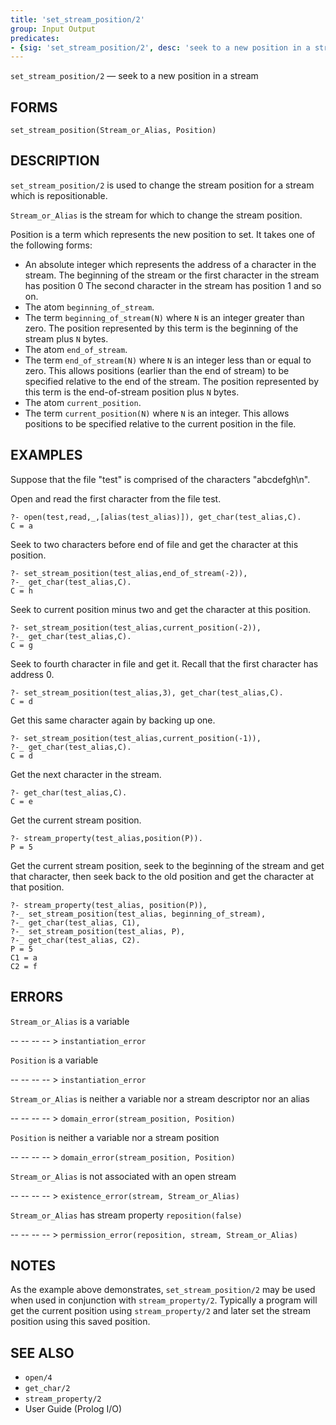 ```yaml
---
title: 'set_stream_position/2'
group: Input Output
predicates:
- {sig: 'set_stream_position/2', desc: 'seek to a new position in a stream'}
---
```

`set_stream_position/2` — seek to a new position in a stream


## FORMS

```
set_stream_position(Stream_or_Alias, Position)
```

## DESCRIPTION

`set_stream_position/2` is used to change the stream position for a stream which is repositionable.

`Stream_or_Alias` is the stream for which to change the stream position.

Position is a term which represents the new position to set. It takes one of the following forms:

- An absolute integer which represents the address of a character in the stream. The beginning of the stream or the first character in the stream has position 0 The second character in the stream has position 1 and so on.
- The atom `beginning_of_stream`.
- The term `beginning_of_stream(N)` where `N` is an integer greater than zero. The position represented by this term is the beginning of the stream plus `N` bytes.
- The atom `end_of_stream`.
- The term `end_of_stream(N)` where `N` is an integer less than or equal to zero. This allows positions (earlier than the end of stream) to be specified relative to the end of the stream. The position represented by this term is the end-of-stream position plus `N` bytes.
- The atom `current_position`.
- The term `current_position(N)` where `N` is an integer. This allows positions to be specified relative to the current position in the file.


## EXAMPLES

Suppose that the file "test" is comprised of the characters "abcdefgh\n".

Open and read the first character from the file test.

```
?- open(test,read,_,[alias(test_alias)]), get_char(test_alias,C).
C = a
```

Seek to two characters before end of file and get the character at this position.

```
?- set_stream_position(test_alias,end_of_stream(-2)),
?-_ get_char(test_alias,C).
C = h
```

Seek to current position minus two and get the character at this position.

```
?- set_stream_position(test_alias,current_position(-2)),
?-_ get_char(test_alias,C).
C = g
```

Seek to fourth character in file and get it. Recall that the first character has address 0.

```
?- set_stream_position(test_alias,3), get_char(test_alias,C).
C = d
```

Get this same character again by backing up one.

```
?- set_stream_position(test_alias,current_position(-1)),
?-_ get_char(test_alias,C).
C = d
```

Get the next character in the stream.

```
?- get_char(test_alias,C).
C = e
```

Get the current stream position.

```
?- stream_property(test_alias,position(P)).
P = 5
```

Get the current stream position, seek to the beginning of the stream and get that character, then seek back to the old position and get the character at that position.

```
?- stream_property(test_alias, position(P)),
?-_ set_stream_position(test_alias, beginning_of_stream),
?-_ get_char(test_alias, C1),
?-_ set_stream_position(test_alias, P),
?-_ get_char(test_alias, C2).
P = 5
C1 = a
C2 = f
```

## ERRORS

`Stream_or_Alias` is a variable

-- -- -- -- > `instantiation_error`

`Position` is a variable

-- -- -- -- > `instantiation_error`

`Stream_or_Alias` is neither a variable nor a stream descriptor nor an alias

-- -- -- -- > `domain_error(stream_position, Position)`

`Position` is neither a variable nor a stream position

-- -- -- -- > `domain_error(stream_position, Position)`

`Stream_or_Alias` is not associated with an open stream

-- -- -- -- > `existence_error(stream, Stream_or_Alias)`

`Stream_or_Alias` has stream property `reposition(false)`

-- -- -- -- > `permission_error(reposition, stream, Stream_or_Alias)`


## NOTES

As the example above demonstrates, `set_stream_position/2` may be used when used in conjunction with `stream_property/2`. Typically a program will get the current position using `stream_property/2` and later set the stream position using this saved position.


## SEE ALSO

- `open/4`  
- `get_char/2`  
- `stream_property/2`
- User Guide (Prolog I/O)
